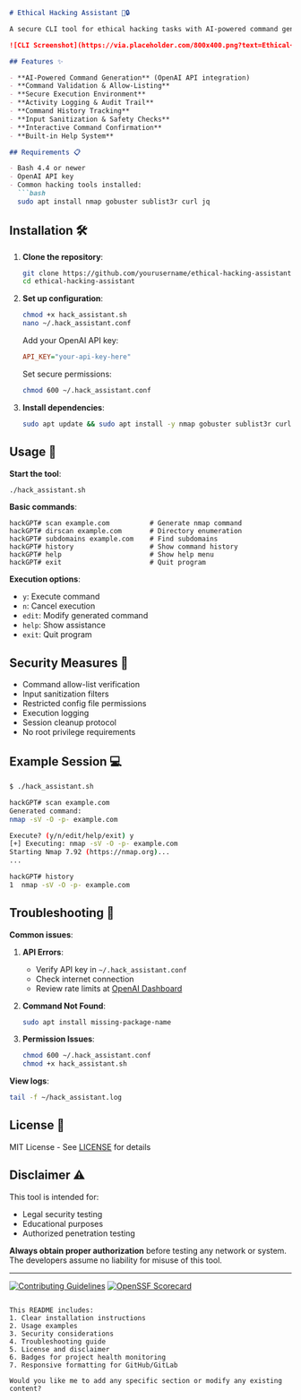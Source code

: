 
```markdown
# Ethical Hacking Assistant 🤖🔒

A secure CLI tool for ethical hacking tasks with AI-powered command generation and execution safety checks.

![CLI Screenshot](https://via.placeholder.com/800x400.png?text=Ethical+Hacking+Assistant+CLI+Demo)

## Features ✨

- **AI-Powered Command Generation** (OpenAI API integration)
- **Command Validation & Allow-Listing**
- **Secure Execution Environment**
- **Activity Logging & Audit Trail**
- **Command History Tracking**
- **Input Sanitization & Safety Checks**
- **Interactive Command Confirmation**
- **Built-in Help System**

## Requirements 📋

- Bash 4.4 or newer
- OpenAI API key
- Common hacking tools installed:
  ```bash
  sudo apt install nmap gobuster sublist3r curl jq
  ```

## Installation 🛠️

1. **Clone the repository**:
   ```bash
   git clone https://github.com/yourusername/ethical-hacking-assistant.git
   cd ethical-hacking-assistant
   ```

2. **Set up configuration**:
   ```bash
   chmod +x hack_assistant.sh
   nano ~/.hack_assistant.conf
   ```
   Add your OpenAI API key:
   ```ini
   API_KEY="your-api-key-here"
   ```
   Set secure permissions:
   ```bash
   chmod 600 ~/.hack_assistant.conf
   ```

3. **Install dependencies**:
   ```bash
   sudo apt update && sudo apt install -y nmap gobuster sublist3r curl jq
   ```

## Usage 🚀

**Start the tool**:
```bash
./hack_assistant.sh
```

**Basic commands**:
```
hackGPT# scan example.com          # Generate nmap command
hackGPT# dirscan example.com       # Directory enumeration
hackGPT# subdomains example.com    # Find subdomains
hackGPT# history                   # Show command history
hackGPT# help                      # Show help menu
hackGPT# exit                      # Quit program
```

**Execution options**:
- `y`: Execute command
- `n`: Cancel execution
- `edit`: Modify generated command
- `help`: Show assistance
- `exit`: Quit program

## Security Measures 🔐

- Command allow-list verification
- Input sanitization filters
- Restricted config file permissions
- Execution logging
- Session cleanup protocol
- No root privilege requirements

## Example Session 💻

```bash
$ ./hack_assistant.sh

hackGPT# scan example.com
Generated command:
nmap -sV -O -p- example.com

Execute? (y/n/edit/help/exit) y
[+] Executing: nmap -sV -O -p- example.com
Starting Nmap 7.92 (https://nmap.org)...
...

hackGPT# history
1  nmap -sV -O -p- example.com
```

## Troubleshooting 🐞

**Common issues**:
1. **API Errors**:
   - Verify API key in `~/.hack_assistant.conf`
   - Check internet connection
   - Review rate limits at [OpenAI Dashboard](https://platform.openai.com/)

2. **Command Not Found**:
   ```bash
   sudo apt install missing-package-name
   ```

3. **Permission Issues**:
   ```bash
   chmod 600 ~/.hack_assistant.conf
   chmod +x hack_assistant.sh
   ```

**View logs**:
```bash
tail -f ~/hack_assistant.log
```

## License 📜

MIT License - See [LICENSE](LICENSE) for details

## Disclaimer ⚠️

This tool is intended for:
- Legal security testing
- Educational purposes
- Authorized penetration testing

**Always obtain proper authorization** before testing any network or system. The developers assume no liability for misuse of this tool.

---

[![Contributing Guidelines](https://img.shields.io/badge/Contributions-Welcome-brightgreen.svg)](CONTRIBUTING.md)
[![OpenSSF Scorecard](https://api.securityscorecards.dev/projects/github.com/yourusername/ethical-hacking-assistant/badge)](https://securityscorecards.dev)
```

This README includes:
1. Clear installation instructions
2. Usage examples
3. Security considerations
4. Troubleshooting guide
5. License and disclaimer
6. Badges for project health monitoring
7. Responsive formatting for GitHub/GitLab

Would you like me to add any specific section or modify any existing content?
